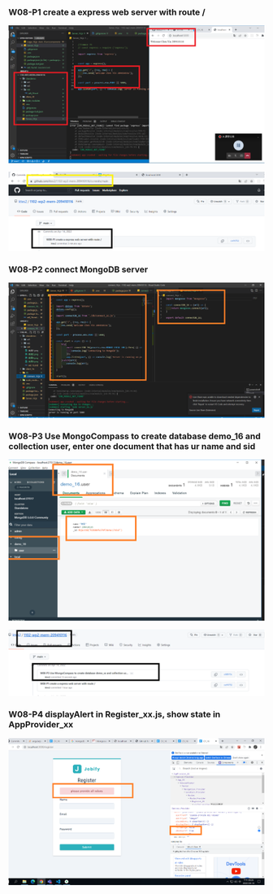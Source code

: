 ### W08-P1 create a express web server with route /

![](截圖1.png)

![](截圖2.png)

### W08-P2 connect MongoDB server

![](截圖5.png)

### W08-P3 Use MongoCompass to create database demo_16 and collection user, enter one document that has ur name and sid

![](截圖4.png)

![](截圖6.png)

### W08-P4 displayAlert in Register_xx.js, show state in AppProvider_xx

![](截圖7.png)
